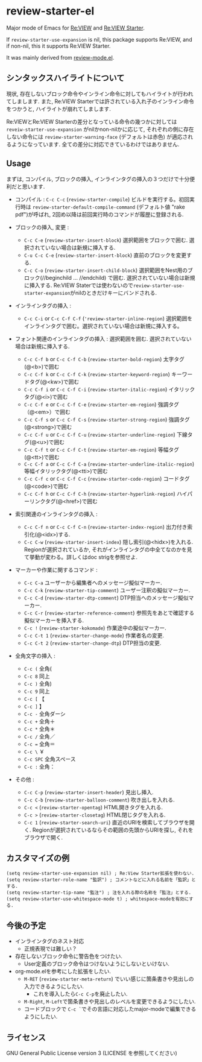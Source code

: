 # review-starter-el
Major mode of Emacs for [Re:VIEW](https://reviewml.org/ja/)
and [Re:VIEW Starter](https://kauplan.org/reviewstarter/).

If `review-starter-use-expansion` is nil, this package supports Re:VIEW,
and if non-nil, this it supports Re:VIEW Starter.

It was mainly derived from [review-mode.el](https://github.com/kmuto/review-el/).

## シンタックスハイライトについて
現状, 存在しないブロック命令やインライン命令に対してもハイライトが行われてしまします.
また, Re:VIEW Starterでは許されている入れ子のインライン命令をつかうと,
ハイライトが崩れてしまします.

Re:VIEWとRe:VIEW Starterの差分となっている命令の幾つかに対しては
`reveiw-starter-use-expansion` がnilかnon-nilかに応じて,
それぞれの側に存在しない命令には
`review-starter-warning-face` (デフォルトは赤色)
が適応されるようになっています.  全ての差分に対応できているわけではありません.

## Usage
まずは, コンパイル, ブロックの挿入, インラインタグの挿入の３つだけで十分便利だと思います.

- コンパイル : `C-c C-c` (`review-starter-compile`) ビルドを実行する。初回実行時は
`review-starter-default-compile-command` (デフォルト値 "rake pdf")が呼ばれ,
2回め以降は前回実行時のコマンドが履歴に登録される.

- ブロックの挿入, 変更 :
  - `C-c C-e` (`review-starter-insert-block`) 選択範囲をブロックで囲む.  選択されていない場合は新規に挿入する.
  - `C-u C-c C-e` (`review-starter-insert-block`) 直前のブロックを変更する.
  - `C-c C-o` (`review-starter-insert-child-block`) 選択範囲をNest用のブロック(//beginchild ... //endchild) で囲む.  選択されていない場合は新規に挿入する.   Re:VIEW Staterでは使わないので`review-starter-use-starter-expansion`がnilのときだけキーにバンドされる.

- インラインタグの挿入 :
  - `C-c C-i` or `C-c C-f C-f` (`'review-starter-inline-region`) 選択範囲をインラインタグで囲む。選択されていない場合は新規に挿入する。

- フォント関連のインラインタグの挿入 : 選択範囲を囲む. 選択されていない場合は新規に挿入する.
  - `C-c C-f b` or `C-c C-f C-b` (`review-starter-bold-region`) 太字タグ(@\<b\>)で囲む
  - `C-c C-f k` or `C-c C-f C-k` (`review-starter-keyword-region`) キーワードタグ(@\<kw\>)で囲む
  - `C-c C-f i` or `C-c C-f C-i` (`review-starter-italic-region`) イタリックタグ(@\<i\>)で囲む
  - `C-c C-f e` or `C-c C-f C-e` (`review-starter-em-region`) 強調タグ（@\<em\>）で囲む
  - `C-c C-f s` or `C-c C-f C-s` (`review-starter-strong-region`) 強調タグ(@\<strong\>)で囲む
  - `C-c C-f u` or `C-c C-f C-u` (`review-starter-underline-region`) 下線タグ(@\<u\>)で囲む
  - `C-c C-f t` or `C-c C-f C-t` (`review-starter-em-region`) 等幅タグ(@\<tt\>)で囲む
  - `C-c C-f a` or `C-c C-f C-a` (`review-starter-underline-italic-region`) 等幅イタリックタグ(@\<tti\>)で囲む
  - `C-c C-f c` or `C-c C-f C-c` (`review-starter-code-region`) コードタグ(@\<code\>)で囲む
  - `C-c C-f h` or `C-c C-f C-h` (`review-starter-hyperlink-region`) ハイパーリンクタグ(@\<href\>)で囲む

- 索引関連のインラインタグの挿入 :
   - `C-c C-f n` or `C-c C-f C-n` (`review-starter-index-region`) 出力付き索引化(@\<idx\>)する.
   - `C-c C-w` (`review-starter-insert-index`) 隠し索引(@\<hidx\>)を入れる.  Regionが選択されているか, それがインラインタグの中全てなのかを見て挙動が変わる。詳しくはdoc strigを参照せよ.

- マーカーや作業に関するコマンド :
  - `C-c C-a` ユーザーから編集者へのメッセージ擬似マーカー.
  - `C-c C-k` (`review-starter-tip-comment`) ユーザー注釈の擬似マーカー.
  - `C-c C-d` (`review-starter-dtp-comment`) DTP担当へのメッセージ擬似マーカー.
  - `C-c C-r` (`review-starter-reference-comment`) 参照先をあとで確認する擬似マーカーを挿入する.
  - `C-c !`   (`review-starter-kokomade`) 作業途中の擬似マーカー.
  - `C-c C-t 1` (`review-starter-change-mode`) 作業者名の変更.
  - `C-c C-t 2` (`review-starter-change-dtp`) DTP担当の変更.

- 全角文字の挿入 :
  - `C-c (`   全角(
  - `C-c 8`   同上
  - `C-c )`   全角)
  - `C-c 9`   同上
  - `C-c [`   【
  - `C-c ]`    】
  - `C-c -`    全角ダーシ
  - `C-c +`    全角＋
  - `C-c *`    全角＊
  - `C-c /`    全角／
  - `C-c =`    全角＝
  - `C-c \`    ￥
  - `C-c SPC`  全角スペース
  - `C-c :`    全角：

- その他 :
  - `C-c C-p` (`review-starter-insert-header`) 見出し挿入.
  - `C-c C-b` (`review-starter-balloon-comment`) 吹き出しを入れる.
  - `C-c <` (`review-starter-opentag`) HTML開きタグを入れる.
  - `C-c >` (`review-starter-closetag`) HTML閉じタグを入れる.
  - `C-c 1` (`review-starter-search-uri`) 直近のURIを検索してブラウザを開く.  Regionが選択されているならその範囲の先頭からURIを探し, それをブラウザで開く.


## カスタマイズの例
```
(setq review-starter-use-expansion nil) ; Re:View Starter拡張を使わない.
(setq review-starter-role-name "監訳") ; コメントなどに入れる名前を「監訳」とする.
(setq review-starter-tip-name "監注") ; 注を入れる際の名称を「監注」とする.
(setq review-starter-use-whitespace-mode t) ; whitespace-modeを有効にする.
```

## 今後の予定
- インラインタグのネスト対応
  - 正規表現では難しい？
- 存在しないブロック命令に警告色をつけたい.
  - User定義のブロック命令はつけないようにしないといけない.
- org-mode.elを参考にした拡張をしたい.
  - `M-RET` (`review-starter-meta-return`) でいい感じに箇条書きや見出しの入力できるようにしたい.
    - これを導入したら`C-c C-p`を廃止したい.
  - `M-Right`, `M-Left`で箇条書きや見出しのレベルを変更できるようにしたい.
  - コードブロックで `` C-c ` ``でその言語に対応したmajor-modeで編集できるようにしたい.

## ライセンス
GNU General Public License version 3 (LICENSE を参照してください)
